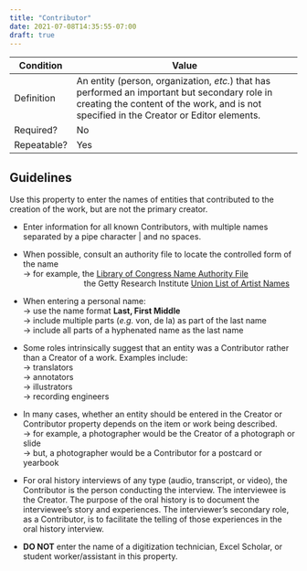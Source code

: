 ```yaml
---
title: "Contributor"
date: 2021-07-08T14:35:55-07:00
draft: true
---
```


| Condition  | Value |
|-------------|---------------------------|
| Definition  | An entity (person, organization, *etc.*) that has performed an important but secondary role in creating the content of the work, and is not specified in the Creator or Editor elements. |
| Required?   | No                        |
| Repeatable? | Yes                        |

## Guidelines

Use this property to enter the names of entities that contributed to the creation of the work, but are not the primary creator.

- Enter information for all known Contributors, with multiple names separated by a pipe character | and no spaces.

- When possible, consult an authority file to locate the controlled form of the name \
&rarr; for example, the [Library of Congress Name Authority File](https://authorities.loc.gov/) \
&nbsp;&nbsp;&nbsp;&nbsp;&nbsp;&nbsp;&nbsp;&nbsp;&nbsp;&nbsp;&nbsp;&nbsp;&nbsp;&nbsp;&nbsp;&nbsp;&nbsp;&nbsp;&nbsp;&nbsp;&nbsp;&nbsp;&nbsp;&nbsp;&nbsp;&nbsp; the Getty Research Institute [Union List of Artist Names](http://www.getty.edu/research/tools/vocabularies/ulan/)

- When entering a personal name: \
&rarr; use the name format **Last, First Middle** \
&rarr; include multiple parts (*e.g.* von, de la) as part of the last name \
&rarr; include all parts of a hyphenated name as the last name

- Some roles intrinsically suggest that an entity was a Contributor rather than a Creator of a work. Examples include: \
&rarr; translators \
&rarr; annotators \
&rarr; illustrators \
&rarr; recording engineers

- In many cases, whether an entity should be entered in the Creator or Contributor property depends on the item or work being described. \
&rarr; for example, a photographer would be the Creator of a photograph or slide \
&rarr; but, a photographer would be a Contributor for a postcard or yearbook

- For oral history interviews of any type (audio, transcript, or video), the Contributor is the person conducting the interview. The interviewee is the Creator. The purpose of the oral history is to document the interviewee’s story and experiences. The interviewer’s secondary role, as a Contributor, is to facilitate the telling of those experiences in the oral history interview.

- **DO NOT** enter the name of a digitization technician, Excel Scholar, or student worker/assistant in this property.
